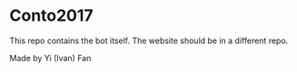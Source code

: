 # Conto2017

This repo contains the bot itself.
The website should be in a different repo.

Made by Yi (Ivan) Fan
